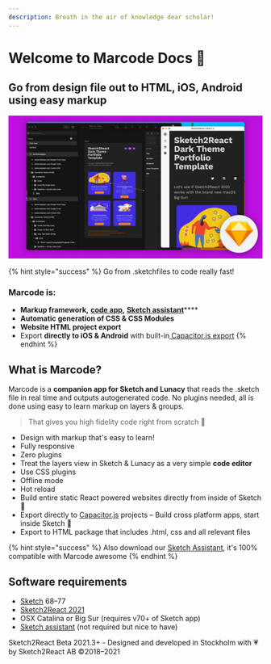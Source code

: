 ```yaml
---
description: Breath in the air of knowledge dear scholar!
---
```


# Welcome to Marcode Docs 🏡

## Go from design file out to HTML, iOS, Android using easy markup

![](.gitbook/assets/builtforsketchbigsur.jpg)

{% hint style="success" %}
Go from .sketchfiles to code really fast!

### Marcode is:

* **Markup framework,** [**code app**](https://marketplace.sketch2react.io/product/sketch2react/)**,** [**Sketch assistant**](https://www.sketch.com/extensions/assistants/@sketch2react/sketch2react-assistant/)****
* **Automatic generation of CSS & CSS Modules**
* **Website HTML project export**
* Export **directly to iOS & Android** with built-in[ Capacitor.js export](https://sketch2react.gitbook.io/sketch2react-io/develop/exporting-to-code#export-to-capacitor-js)
{% endhint %}

## What is Marcode?

Marcode is a **companion app for Sketch and Lunacy** that reads the .sketch file in real time and outputs autogenerated code. No plugins needed, all is done using easy to learn markup on layers & groups.

> That gives you high fidelity code right from scratch 💪

* Design with markup that's easy to learn!&#x20;
* Fully responsive
* Zero plugins
* Treat the layers view in Sketch & Lunacy as a very simple **code editor**
* Use CSS plugins
* Offline mode
* Hot reload
* Build entire static React powered websites directly from inside of Sketch 🤯
* Export directly to [Capacitor.js](https://capacitorjs.com) projects – Build cross platform apps, start inside Sketch 💪
* Export to HTML package that includes .html, css and all relevant files

{% hint style="success" %}
Also download our [Sketch Assistant](https://www.sketch.com/extensions/assistants/@sketch2react/sketch2react-assistant/), it's 100% compatible with Marcode awesome
{% endhint %}

## Software requirements

* [Sketch](https://sketch.com) 68–77
* [Sketch2React 2021](https://marketplace.sketch2react.io/product/sketch2react/)
* OSX Catalina or Big Sur (requires v70+ of Sketch app)
* [Sketch assistant](https://www.sketch.com/extensions/assistants/@sketch2react/sketch2react-assistant/) (not required but nice to have)

Sketch2React Beta 2021.3+ - Designed and developed in Stockholm with 💗 by Sketch2React AB ©2018–2021
